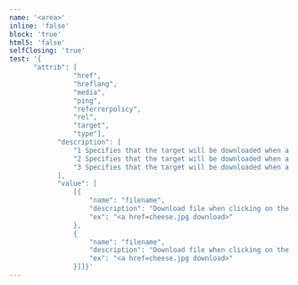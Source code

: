 ```yaml
---
name: '<area>'
inline: 'false'
block: 'true'
html5: 'false'
selfClosing: 'true'
test: '{
      "attrib": [
                "href",
                "hreflang",
                "media",
                "ping",
                "referrerpolicy",
                "rel",
                "target",
                "type"],
            "description": [
                "1 Specifies that the target will be downloaded when a user clicks on the hyperlink",
                "2 Specifies that the target will be downloaded when a user clicks on the hyperlink",
                "3 Specifies that the target will be downloaded when a user clicks on the hyperlink"
            ],
            "value": [
                [{
                    "name": "filename",
                    "description": "Download file when clicking on the link (instead of navigating to the file)",
                    "ex": "<a href=cheese.jpg download>"
                },
                {
                    "name": "filename",
                    "description": "Download file when clicking on the link (instead of navigating to the file)",
                    "ex": "<a href=cheese.jpg download>"
                }]]}'
---
```

